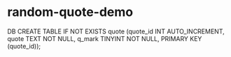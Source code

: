 # random-quote-demo

DB
CREATE TABLE IF NOT EXISTS quote (quote_id INT AUTO_INCREMENT, quote TEXT NOT NULL, q_mark TINYINT NOT NULL, PRIMARY KEY (quote_id));
